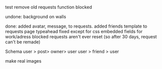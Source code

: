 test remove old requests function
blocked


undone:
background on walls




done:
added avatar, message, to requests. added friends template to requests page
typeahead fixed except for css
embedded fields for work/adress
blocked requests aren't ever reset (so after 30 days, request can't be remade)

Schema
user > post> owner> user
user > friend > user

make real images
